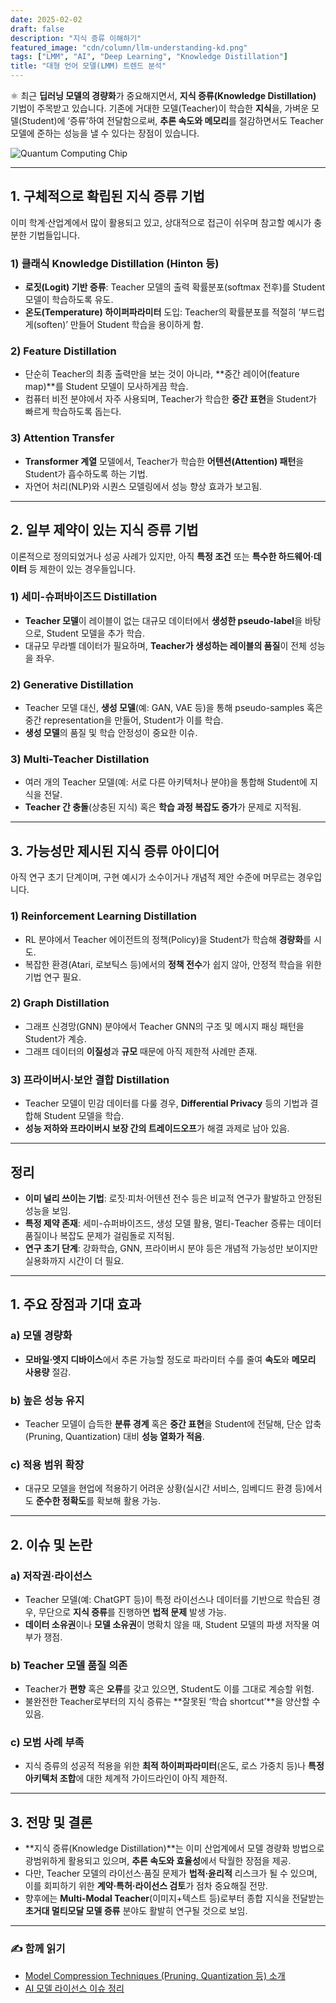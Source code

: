 ```yaml
---
date: 2025-02-02
draft: false
description: "지식 증류 이해하기"
featured_image: "cdn/column/llm-understanding-kd.png"
tags: ["LMM", "AI", "Deep Learning", "Knowledge Distillation"]
title: "대형 언어 모델(LMM) 트렌드 분석"
---
```


⚛️ 최근 **딥러닝 모델의 경량화**가 중요해지면서, **지식 증류(Knowledge Distillation)** 기법이 주목받고 있습니다. 기존에 거대한 모델(Teacher)이 학습한 **지식**을, 가벼운 모델(Student)에 ‘증류’하여 전달함으로써, **추론 속도와 메모리**를 절감하면서도 Teacher 모델에 준하는 성능을 낼 수 있다는 장점이 있습니다.

<!--more-->

![Quantum Computing Chip](https://blog.plura.io/cdn/column/quantum_computing_progress.png)

---

## 1. 구체적으로 확립된 지식 증류 기법

이미 학계·산업계에서 많이 활용되고 있고, 상대적으로 접근이 쉬우며 참고할 예시가 충분한 기법들입니다.

### 1) 클래식 Knowledge Distillation (Hinton 등)
- **로짓(Logit) 기반 증류**: Teacher 모델의 출력 확률분포(softmax 전후)를 Student 모델이 학습하도록 유도.  
- **온도(Temperature) 하이퍼파라미터** 도입: Teacher의 확률분포를 적절히 ‘부드럽게(soften)’ 만들어 Student 학습을 용이하게 함.

### 2) Feature Distillation
- 단순히 Teacher의 최종 출력만을 보는 것이 아니라, **중간 레이어(feature map)**를 Student 모델이 모사하게끔 학습.  
- 컴퓨터 비전 분야에서 자주 사용되며, Teacher가 학습한 **중간 표현**을 Student가 빠르게 학습하도록 돕는다.

### 3) Attention Transfer
- **Transformer 계열** 모델에서, Teacher가 학습한 **어텐션(Attention) 패턴**을 Student가 흡수하도록 하는 기법.  
- 자연어 처리(NLP)와 시퀀스 모델링에서 성능 향상 효과가 보고됨.

---

## 2. 일부 제약이 있는 지식 증류 기법

이론적으로 정의되었거나 성공 사례가 있지만, 아직 **특정 조건** 또는 **특수한 하드웨어·데이터** 등 제한이 있는 경우들입니다.

### 1) 세미-슈퍼바이즈드 Distillation
- **Teacher 모델**이 레이블이 없는 대규모 데이터에서 **생성한 pseudo-label**을 바탕으로, Student 모델을 추가 학습.  
- 대규모 무라벨 데이터가 필요하며, **Teacher가 생성하는 레이블의 품질**이 전체 성능을 좌우.

### 2) Generative Distillation
- Teacher 모델 대신, **생성 모델**(예: GAN, VAE 등)을 통해 pseudo-samples 혹은 중간 representation을 만들어, Student가 이를 학습.  
- **생성 모델**의 품질 및 학습 안정성이 중요한 이슈.

### 3) Multi-Teacher Distillation
- 여러 개의 Teacher 모델(예: 서로 다른 아키텍처나 분야)을 통합해 Student에 지식을 전달.  
- **Teacher 간 충돌**(상충된 지식) 혹은 **학습 과정 복잡도 증가**가 문제로 지적됨.

---

## 3. 가능성만 제시된 지식 증류 아이디어

아직 연구 초기 단계이며, 구현 예시가 소수이거나 개념적 제안 수준에 머무르는 경우입니다.

### 1) Reinforcement Learning Distillation
- RL 분야에서 Teacher 에이전트의 정책(Policy)을 Student가 학습해 **경량화**를 시도.  
- 복잡한 환경(Atari, 로보틱스 등)에서의 **정책 전수**가 쉽지 않아, 안정적 학습을 위한 기법 연구 필요.

### 2) Graph Distillation
- 그래프 신경망(GNN) 분야에서 Teacher GNN의 구조 및 메시지 패싱 패턴을 Student가 계승.  
- 그래프 데이터의 **이질성**과 **규모** 때문에 아직 제한적 사례만 존재.

### 3) 프라이버시·보안 결합 Distillation
- Teacher 모델이 민감 데이터를 다룰 경우, **Differential Privacy** 등의 기법과 결합해 Student 모델을 학습.  
- **성능 저하와 프라이버시 보장 간의 트레이드오프**가 해결 과제로 남아 있음.

---

## 정리

- **이미 널리 쓰이는 기법**: 로짓·피처·어텐션 전수 등은 비교적 연구가 활발하고 안정된 성능을 보임.  
- **특정 제약 존재**: 세미-슈퍼바이즈드, 생성 모델 활용, 멀티-Teacher 증류는 데이터 품질이나 복잡도 문제가 걸림돌로 지적됨.  
- **연구 초기 단계**: 강화학습, GNN, 프라이버시 분야 등은 개념적 가능성만 보이지만 실용화까지 시간이 더 필요.

---

## 1. 주요 장점과 기대 효과

### a) 모델 경량화
- **모바일·엣지 디바이스**에서 추론 가능할 정도로 파라미터 수를 줄여 **속도**와 **메모리 사용량** 절감.

### b) 높은 성능 유지
- Teacher 모델이 습득한 **분류 경계** 혹은 **중간 표현**을 Student에 전달해, 단순 압축(Pruning, Quantization) 대비 **성능 열화가 적음**.

### c) 적용 범위 확장
- 대규모 모델을 현업에 적용하기 어려운 상황(실시간 서비스, 임베디드 환경 등)에서도 **준수한 정확도**를 확보해 활용 가능.

---

## 2. 이슈 및 논란

### a) 저작권·라이선스
- Teacher 모델(예: ChatGPT 등)이 특정 라이선스나 데이터를 기반으로 학습된 경우, 무단으로 **지식 증류**를 진행하면 **법적 문제** 발생 가능.
- **데이터 소유권**이나 **모델 소유권**이 명확치 않을 때, Student 모델의 파생 저작물 여부가 쟁점.

### b) Teacher 모델 품질 의존
- Teacher가 **편향** 혹은 **오류**를 갖고 있으면, Student도 이를 그대로 계승할 위험.
- 불완전한 Teacher로부터의 지식 증류는 **잘못된 ‘학습 shortcut’**을 양산할 수 있음.

### c) 모범 사례 부족
- 지식 증류의 성공적 적용을 위한 **최적 하이퍼파라미터**(온도, 로스 가중치 등)나 **특정 아키텍처 조합**에 대한 체계적 가이드라인이 아직 제한적.

---

## 3. 전망 및 결론

- **지식 증류(Knowledge Distillation)**는 이미 산업계에서 모델 경량화 방법으로 광범위하게 활용되고 있으며, **추론 속도와 효율성**에서 탁월한 장점을 제공.  
- 다만, Teacher 모델의 라이선스·품질 문제가 **법적·윤리적** 리스크가 될 수 있으며, 이를 회피하기 위한 **계약·특허·라이선스 검토**가 점차 중요해질 전망.  
- 향후에는 **Multi-Modal Teacher**(이미지+텍스트 등)로부터 종합 지식을 전달받는 **초거대 멀티모달 모델 증류** 분야도 활발히 연구될 것으로 보임.

---

### ✍️ **함께 읽기**
- [Model Compression Techniques (Pruning, Quantization 등) 소개](https://blog.plura.io/ko/column/model_compression_basics/)  
- [AI 모델 라이선스 이슈 정리](https://blog.plura.io/ko/column/ai_license_guide/)
